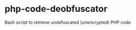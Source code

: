 php-code-deobfuscator
=====================

Bash script to retrieve unobfuscated (unencrypted) PHP code
